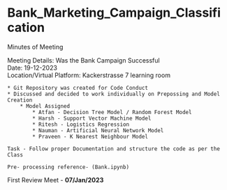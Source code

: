 # Bank_Marketing_Campaign_Classification
Minutes of Meeting

Meeting Details: Was the Bank Campaign Successful<br>
Date: 19-12-2023<br>
Location/Virtual Platform: Kackerstrasse 7 learning room<br>

    * Git Repository was created for Code Conduct
    * Discussed and decided to work individually on Prepossing and Model Creation
        * Model Assigned
            * Atfan - Decision Tree Model / Random Forest Model
            * Harsh - Support Vector Machine Model
            * Ritesh - Logistics Regression
            * Nauman - Artificial Neural Network Model
            * Praveen - K Nearest Neighbour Model
    
    Task - Follow proper Documentation and structure the code as per the Class

    Pre- processing reference- (Bank.ipynb)

First Review Meet - **07/Jan/2023**<br>
